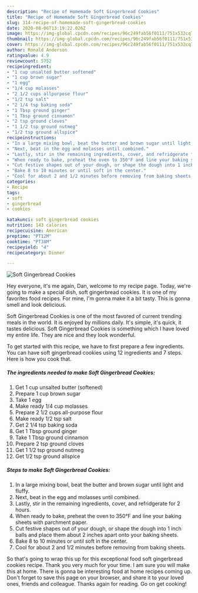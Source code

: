 ```yaml
---
description: "Recipe of Homemade Soft Gingerbread Cookies"
title: "Recipe of Homemade Soft Gingerbread Cookies"
slug: 314-recipe-of-homemade-soft-gingerbread-cookies
date: 2020-08-06T13:19:22.026Z
image: https://img-global.cpcdn.com/recipes/96c249fab56f0111/751x532cq70/soft-gingerbread-cookies-recipe-main-photo.jpg
thumbnail: https://img-global.cpcdn.com/recipes/96c249fab56f0111/751x532cq70/soft-gingerbread-cookies-recipe-main-photo.jpg
cover: https://img-global.cpcdn.com/recipes/96c249fab56f0111/751x532cq70/soft-gingerbread-cookies-recipe-main-photo.jpg
author: Ronald Anderson
ratingvalue: 4.9
reviewcount: 5752
recipeingredient:
- "1 cup unsalted butter softened"
- "1 cup brown sugar"
- "1 egg"
- "1/4 cup molasses"
- "2 1/2 cups allpurpose flour"
- "1/2 tsp salt"
- "2 1/4 tsp baking soda"
- "1 Tbsp ground ginger"
- "1 Tbsp ground cinnamon"
- "2 tsp ground cloves"
- "1 1/2 tsp ground nutmeg"
- "1/2 tsp ground allspice"
recipeinstructions:
- "In a large mixing bowl, beat the butter and brown sugar until light and fluffy."
- "Next, beat in the egg and molasses until combined."
- "Lastly, stir in the remaining ingredients, cover, and refridgerate for 2 hours."
- "When ready to bake, preheat the oven to 350°F and line your baking sheets with parchment paper."
- "Cut festive shapes out of your dough, or shape the dough into 1 inch balls and place them about 2 inches apart onto your baking sheets."
- "Bake 8 to 10 minutes or until soft in the center."
- "Cool for about 2 and 1/2 minutes before removing from baking sheets."
categories:
- Recipe
tags:
- soft
- gingerbread
- cookies

katakunci: soft gingerbread cookies 
nutrition: 143 calories
recipecuisine: American
preptime: "PT12M"
cooktime: "PT38M"
recipeyield: "4"
recipecategory: Dinner

---
```



![Soft Gingerbread Cookies](https://img-global.cpcdn.com/recipes/96c249fab56f0111/751x532cq70/soft-gingerbread-cookies-recipe-main-photo.jpg)

Hey everyone, it's me again, Dan, welcome to my recipe page. Today, we're going to make a special dish, soft gingerbread cookies. It is one of my favorites food recipes. For mine, I'm gonna make it a bit tasty. This is gonna smell and look delicious.



Soft Gingerbread Cookies is one of the most favored of current trending meals in the world. It is enjoyed by millions daily. It's simple, it's quick, it tastes delicious. Soft Gingerbread Cookies is something which I have loved my entire life. They are nice and they look wonderful.


To get started with this recipe, we have to first prepare a few ingredients. You can have soft gingerbread cookies using 12 ingredients and 7 steps. Here is how you cook that.

<!--inarticleads1-->

##### The ingredients needed to make Soft Gingerbread Cookies:

1. Get 1 cup unsalted butter (softened)
1. Prepare 1 cup brown sugar
1. Take 1 egg
1. Make ready 1/4 cup molasses
1. Prepare 2 1/2 cups all-purpose flour
1. Make ready 1/2 tsp salt
1. Get 2 1/4 tsp baking soda
1. Get 1 Tbsp ground ginger
1. Take 1 Tbsp ground cinnamon
1. Prepare 2 tsp ground cloves
1. Get 1 1/2 tsp ground nutmeg
1. Get 1/2 tsp ground allspice




<!--inarticleads2-->

##### Steps to make Soft Gingerbread Cookies:

1. In a large mixing bowl, beat the butter and brown sugar until light and fluffy.
1. Next, beat in the egg and molasses until combined.
1. Lastly, stir in the remaining ingredients, cover, and refridgerate for 2 hours.
1. When ready to bake, preheat the oven to 350°F and line your baking sheets with parchment paper.
1. Cut festive shapes out of your dough, or shape the dough into 1 inch balls and place them about 2 inches apart onto your baking sheets.
1. Bake 8 to 10 minutes or until soft in the center.
1. Cool for about 2 and 1/2 minutes before removing from baking sheets.




So that's going to wrap this up for this exceptional food soft gingerbread cookies recipe. Thank you very much for your time. I am sure you will make this at home. There is gonna be interesting food at home recipes coming up. Don't forget to save this page on your browser, and share it to your loved ones, friends and colleague. Thanks again for reading. Go on get cooking!
